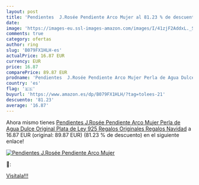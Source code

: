 ```yaml
---
layout: post
title: 'Pendientes  J.Rosée Pendiente Arco Mujer al 81.23 % de descuento'
date: 
image: 'https://images-eu.ssl-images-amazon.com/images/I/41zjF2AddxL._SL200_.jpg'
comments: true
category: ofertas
author: ring
slug: 'B079FX1HLH-es'
actualPrice: 16.87 EUR
currency: EUR
price: 16.87
comparePrice: 89.87 EUR
prodname: 'Pendientes  J.Rosée Pendiente Arco Mujer Perla de Agua Dulce Original Plata de Ley 925 Regalos Originales Regalos Navidad'
country: 'es'
flag: '🇪🇸'
buyurl: 'https://www.amazon.es/dp/B079FX1HLH/?tag=tolees-21'
descuento: '81.23'
average: '16.87'
---
```


Ahora mismo tienes [Pendientes  J.Rosée Pendiente Arco Mujer Perla de Agua Dulce Original Plata de Ley 925 Regalos Originales Regalos Navidad](https://www.amazon.es/dp/B079FX1HLH/?tag=tolees-21) a 16.87 EUR (original: 89.87 EUR) (81.23 %  de descuento) en el siguiente enlace!

[![Pendientes  J.Rosée Pendiente Arco Mujer](https://images-eu.ssl-images-amazon.com/images/I/41zjF2AddxL._SL200_.jpg)](https://www.amazon.es/dp/B079FX1HLH/?tag=tolees-21)

🔎:


[Visítala!!!](https://www.amazon.es/dp/B079FX1HLH/?tag=tolees-21)
